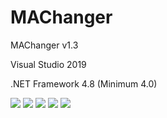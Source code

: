 # MAChanger
  <p>MAChanger v1.3</p>
  <p>Visual Studio 2019</p>
  <p>.NET Framework 4.8 (Minimum 4.0)</p>
  <img src="https://www.photo.herominyum.com/resimler/2020/05/22/OKrq.png" />
  <img src="https://www.photo.herominyum.com/resimler/2020/05/22/OTB9.png" />
  <img src="https://www.photo.herominyum.com/resimler/2020/03/18/ItdT.png" />
  <img src="https://www.photo.herominyum.com/resimler/2020/05/22/Oufc.png" />
  <img src="https://www.photo.herominyum.com/resimler/2020/05/22/OJeE.png" />